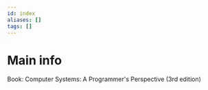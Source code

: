 ```yaml
---
id: index
aliases: []
tags: []
---
```


# Main info

Book: Computer Systems: A Programmer's Perspective (3rd edition)
